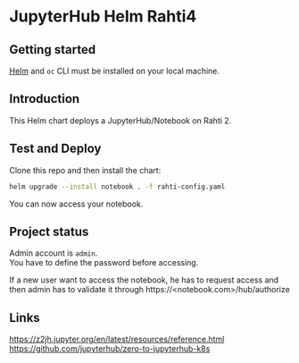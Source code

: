 # JupyterHub Helm Rahti4



## Getting started
[Helm](helm.sh) and `oc` CLI must be installed on your local machine.

## Introduction
This Helm chart deploys a JupyterHub/Notebook on Rahti 2.

## Test and Deploy

Clone this repo and then install the chart:
```sh
helm upgrade --install notebook . -f rahti-config.yaml
```

You can now access your notebook.

## Project status
Admin account is `admin`.  
You have to define the password before accessing.  

If a new user want to access the notebook, he has to request access and then admin has to validate it through https://<notebook.com>/hub/authorize

## Links
https://z2jh.jupyter.org/en/latest/resources/reference.html  
https://github.com/jupyterhub/zero-to-jupyterhub-k8s
